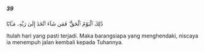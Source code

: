 ##### 39

<span class="ayah">ذَٰلِكَ ٱلْيَوْمُ ٱلْحَقُّ ۖ فَمَن شَآءَ ٱتَّخَذَ إِلَىٰ رَبِّهِۦ مَـَٔابًا</span>

<span class="ayah_translation">Itulah hari yang pasti terjadi. Maka barangsiapa yang menghendaki, niscaya ia menempuh jalan kembali kepada Tuhannya.</span>
